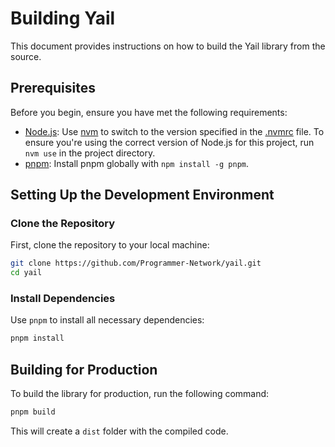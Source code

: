 # Building Yail

This document provides instructions on how to build the Yail library from the source.

## Prerequisites

Before you begin, ensure you have met the following requirements:

- [Node.js](https://nodejs.org/en/): Use [nvm](https://github.com/nvm-sh/nvm) to
  switch to the version specified in the [.nvmrc](./.nvmrc) file. To ensure
  you're using the correct version of Node.js for this project, run `nvm use` in
  the project directory.
- [pnpm](https://pnpm.io/): Install pnpm globally with `npm install -g pnpm`.

## Setting Up the Development Environment

### Clone the Repository

First, clone the repository to your local machine:

```bash
git clone https://github.com/Programmer-Network/yail.git
cd yail
```

### Install Dependencies

Use `pnpm` to install all necessary dependencies:

```bash
pnpm install
```

## Building for Production

To build the library for production, run the following command:

```bash
pnpm build
```

This will create a `dist` folder with the compiled code.
